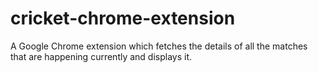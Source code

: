 # cricket-chrome-extension
A Google Chrome extension which fetches the details of all the matches that are happening currently and displays it.
